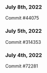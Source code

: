 ### July 8th, 2022

Commit #44075

### July 5th, 2022

Commit #314353


### July 4th, 2022

Commit #72281
